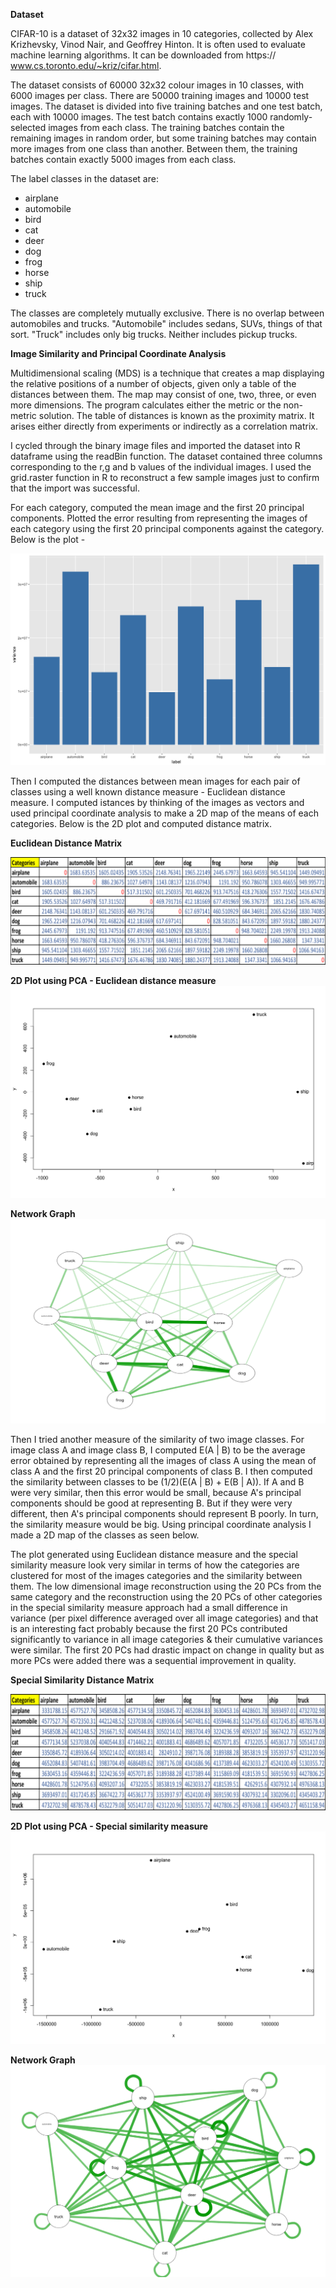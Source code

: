 **Dataset**

CIFAR-10 is a dataset of 32x32 images in 10 categories, collected by Alex Krizhevsky, Vinod Nair, and Geoffrey Hinton. It is often used to evaluate machine learning algorithms. It can be downloaded from https:// www.cs.toronto.edu/~kriz/cifar.html.

The dataset consists of 60000 32x32 colour images in 10 classes, with 6000 images per class. There are 50000 training images and 10000 test images. The dataset is divided into five training batches and one test batch, each with 10000 images. The test batch contains exactly 1000 randomly-selected images from each class. The training batches contain the remaining images in random order, but some training batches may contain more images from one class than another. Between them, the training batches contain exactly 5000 images from each class.

The label classes in the dataset are:

+ airplane 
+ automobile 
+ bird 
+ cat 
+ deer 
+ dog 
+ frog 
+ horse 
+ ship 
+ truck

The classes are completely mutually exclusive. There is no overlap between automobiles and trucks. "Automobile" includes sedans, SUVs, things of that sort. "Truck" includes only big trucks. Neither includes pickup trucks.

**Image Similarity and Principal Coordinate Analysis**

Multidimensional scaling (MDS) is a technique that creates a map displaying the relative positions of a number of
objects, given only a table of the distances between them. The map may consist of one, two, three, or even more
dimensions. The program calculates either the metric or the non-metric solution. The table of distances is known as
the proximity matrix. It arises either directly from experiments or indirectly as a correlation matrix. 

I cycled through the binary image files and imported the dataset into R dataframe using the readBin function. The dataset contained three columns corresponding to the r,g and b values of the individual images. I used the grid.raster function in R to reconstruct a few sample images just to confirm that the import was successful.

For each category, computed the mean image and the first 20 principal components. Plotted the error resulting from representing the images of each category using the first 20 principal components against the category. Below is the plot -

<img src="Plot_Part1.png">

Then I computed the distances between mean images for each pair of classes using a well known distance measure - Euclidean distance measure. I computed istances by thinking of the images as vectors and used principal coordinate analysis to make a 2D map of the means of each categories. Below is the 2D plot and computed distance matrix.

**Euclidean Distance Matrix**

<img src="Images-and-plots/dist1.png">

**2D Plot using PCA - Euclidean distance measure**
<img src="Images-and-plots/Plot_Part2.png">

**Network Graph**
<img src="Images-and-plots/net1.png">

Then I tried another measure of the similarity of two image classes. For image class A and image class B, I computed E(A | B) to be the average error obtained by representing all the images of class A using the mean of class A and the first 20 principal components of class B. I then computed the similarity between classes to be (1/2)(E(A | B) + E(B | A)). If A and B were very similar, then this error would be small, because A's principal components should be good at representing B. But if they were very different, then A's principal components should represent B poorly. In turn, the similarity measure would be big. Using principal coordinate analysis I made a 2D map of the classes as seen below.

The plot generated using Euclidean distance measure and the special similarity measure look very similar in terms of how the categories are clustered for most of the images categories and the similarity between them. The low dimensional image reconstruction using the 20 PCs from the same category and the reconstruction using the 20 PCs of other categories in the special similarity measure approach had a small difference in variance (per pixel difference averaged over all image categories) and that is an interesting fact probably because the first 20 PCs contributed significantly to variance in all image categories & their cumulative variances were similar. The first 20 PCs had drastic impact on change in quality but as more PCs were added there was a sequential improvement in quality. 

**Special Similarity Distance Matrix**

<img src="Images-and-plots/dist2.png">

**2D Plot using PCA - Special similarity measure**
<img src="Images-and-plots/Plot_Part3.png">

**Network Graph**
<img src="Images-and-plots/net2.png">
